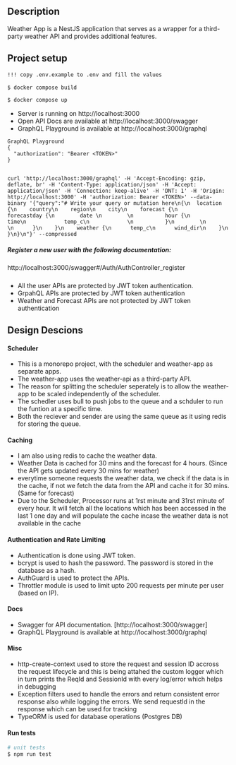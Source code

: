 ## Description

Weather App is a NestJS application that serves as a wrapper for a third-party weather API and provides additional features.

## Project setup

```bash
!!! copy .env.example to .env and fill the values

$ docker compose build

$ docker compose up
```

- Server is running on http://localhost:3000
- Open API Docs are available at http://localhost:3000/swagger
- GraphQL Playground is available at http://localhost:3000/graphql

```
GraphQL Playground
{
  "authorization": "Bearer <TOKEN>"
}


curl 'http://localhost:3000/graphql' -H 'Accept-Encoding: gzip, deflate, br' -H 'Content-Type: application/json' -H 'Accept: application/json' -H 'Connection: keep-alive' -H 'DNT: 1' -H 'Origin: http://localhost:3000' -H 'authorization: Bearer <TOKEN>' --data-binary '{"query":"# Write your query or mutation here\n{\n  location {\n    country\n    region\n    city\n    forecast {\n      forecastday {\n        date \n        \n          hour {\n            time\n            temp_c\n            \n          }\n        \n        \n      }\n    }\n    weather {\n      temp_c\n      wind_dir\n    }\n  }\n}\n"}' --compressed
```

##### Register a new user with the following documentation:

http://localhost:3000/swagger#/Auth/AuthController_register

#####

- All the user APIs are protected by JWT token authentication.
- GrpahQL APIs are protected by JWT token authentication
- Weather and Forecast APIs are not protected by JWT token authentication

## Design Descions

#### Scheduler

- This is a monorepo project, with the scheduler and weather-app as separate apps.
- The weather-app uses the weather-api as a third-party API.
- The reason for splitting the scheduler seperately is to allow the weather-app to be scaled independently of the scheduler.
- The schedler uses bull to push jobs to the queue and a schduler to run the funtion at a specific time.
- Both the reciever and sender are using the same queue as it using redis for storing the queue.

#### Caching

- I am also using redis to cache the weather data.
- Weather Data is cached for 30 mins and the forecast for 4 hours. (Since the API gets updated every 30 mins for weather)
- everytime someone requests the weather data, we check if the data is in the cache, if not we fetch the data from the API and cache it for 30 mins. (Same for forecast)
- Due to the Scheduler, Processor runs at 1rst minute and 31rst minute of every hour. It will fetch all the locations which has been accessed in the last 1 one day and will populate the cache incase the weather data is not available in the cache

#### Authentication and Rate Limiting

- Authentication is done using JWT token.
- bcrypt is used to hash the password. The password is stored in the database as a hash.
- AuthGuard is used to protect the APIs.
- Throttler module is used to limit upto 200 requests per minute per user (based on IP).

#### Docs

- Swagger for API documentation. [http://localhost:3000/swagger]
- GraphQL Playground is available at http://localhost:3000/graphql

#### Misc

- http-create-context used to store the request and session ID accross the request lifecycle and this is being attahed the custom logger which in turn prints the ReqId and SessionId with every log/error which helps in debugging
- Exception filters used to handle the errors and return consistent error response also while logging the errors. We send requestId in the response which can be used for tracking
- TypeORM is used for database operations (Postgres DB)

#### Run tests

```bash
# unit tests
$ npm run test
```
